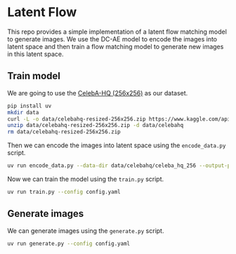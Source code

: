 # Latent Flow

This repo provides a simple implementation of a latent flow matching model to generate images. We use the DC-AE model to encode the images into latent space and then train a flow matching model to generate new images in this latent space.

## Train model

We are going to use the [CelebA-HQ (256x256)](https://www.kaggle.com/datasets/badasstechie/celebahq-resized-256x256) as our dataset.

```bash
pip install uv
mkdir data
curl -L -o data/celebahq-resized-256x256.zip https://www.kaggle.com/api/v1/datasets/download/badasstechie/celebahq-resized-256x256
unzip data/celebahq-resized-256x256.zip -d data/celebahq
rm data/celebahq-resized-256x256.zip
```

Then we can encode the images into latent space using the `encode_data.py` script.

```bash
uv run encode_data.py --data-dir data/celebahq/celeba_hq_256 --output-path data/latents_256.pt --image-size 256 --model-name mit-han-lab/dc-ae-f32c32-in-1.0-diffusers --num-channels 32 --output-size 8
```

Now we can train the model using the `train.py` script.

```bash
uv run train.py --config config.yaml
```

## Generate images

We can generate images using the `generate.py` script.

```bash
uv run generate.py --config config.yaml
```
